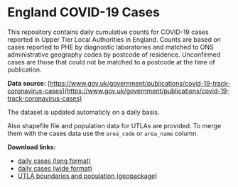 # England COVID-19 Cases

This repository contains daily cumulative counts for COVID-19 cases reported in Upper Tier Local Authorities	in England. Counts are based on cases reported to PHE by diagnostic laboratories and matched to ONS administrative geography codes by postcode of residence. Unconfirmed cases are those that could not be matched to a postcode at the time of publication.

**Data source:** [https://www.gov.uk/government/publications/covid-19-track-coronavirus-cases](https://www.gov.uk/government/publications/covid-19-track-coronavirus-cases)

The dataset is updated automaticly on a daily basis.

Also shapefile file and population data for UTLAs are provided. To merge them with
the cases data use the `area_code` or `area_name` column.

**Download links:**
- [daily cases (long format)](https://github.com/claudiofronterre/covid19_dataUK/blob/master/data/processed/cases_long.csv)
- [daily cases (wide format)](https://github.com/claudiofronterre/covid19_dataUK/blob/master/data/processed/cases_wide.csv)
- [UTLA boundaries and population (geopackage)](https://github.com/claudiofronterre/covid19_dataUK/blob/master/data/processed/geodata/utlas_pop.gpkg)
